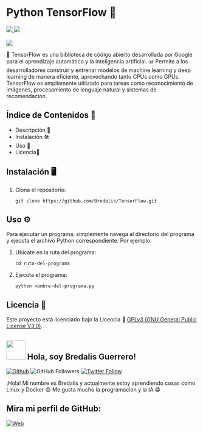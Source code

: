 <h1><b>Python TensorFlow 🐍</b></h1>
<a href="https://www.python.org" target="_blank">
  <img src="https://img.shields.io/badge/Python-52BE80">
</a>
<a href="https://www.tensorflow.org/install?hl=es-419" target="_blank">
  <img src="https://img.shields.io/badge/TensorFlow-F39C12">
</a>
<br><br>

<img src="https://i.pinimg.com/236x/a7/d4/49/a7d44947e132da9188c922846e9a2f26.jpg">

<p>
  🤖 TensorFlow es una biblioteca de código abierto desarrollada por Google para el aprendizaje 
  automático y la inteligencia artificial. 📊 Permite a los desarrolladores construir y entrenar 
  modelos de machine learning y deep learning de manera eficiente, aprovechando tanto CPUs como GPUs. 
  TensorFlow es ampliamente utilizado para tareas como reconocimiento de imágenes, procesamiento de 
  lenguaje natural y sistemas de recomendación.
</p>

## Índice de Contenidos 🧾

- Descripción 📝
- Instalación 🛠️
- Uso 📘
- Licencia📜

## Instalación 🖥️

1. Clona el repositorio:

    ```
    git clone https://github.com/Bredalis/TensorFlow.git
    ```
## Uso ⚙️

Para ejecutar un programa, simplemente navega al directorio del programa y ejecuta el archivo Python correspondiente. Por ejemplo:

1. Ubicate en la ruta del programa:

     ```
    cd ruta-del-programa
    ```
2. Ejecuta el programa:

    ```
    python nombre-del-programa.py
    ```

## Licencia 📜

Este proyecto está licenciado bajo la Licencia 📜 <a href="https://www.gnu.org/licenses/gpl-3.0.en.html" target="_blank">GPLv3 (GNU General Public License V3.0)</a>.

## <img src="https://avatars.githubusercontent.com/u/111624948?s=400&u=cd081f79392220d8cd2a22f2a8d5d3b18814350a&v=4" width="50" height="50"> Hola, soy Bredalis Guerrero!
[![Github](https://img.shields.io/github/followers/Bredalis?label=Follow&style=social)](https://github.com/Bredalis)
![GitHub Followers](https://img.shields.io/github/stars/bredalis?style=social)
[![Twitter Follow](https://img.shields.io/twitter/follow/bredalis_P?style=social)](https://twitter.com/bredalis_P)

¡Hola! Mi nombre es Bredalis y actualmente estoy aprendiendo cosas como Linux y Docker 😄
Me gusta mucho la programacion y la IA 😁

## Mira mi perfil de GitHub:
[![Web](https://img.shields.io/badge/GitHub-Bredalis-14a1f0?style=for-the-badge&logo=github&logoColor=white&labelColor=101010)](https://github.com/bredalis)
